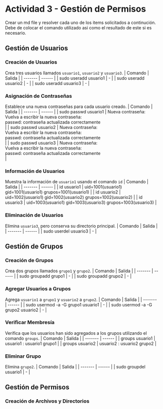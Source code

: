 # Actividad 3 - Gestión de Permisos
Crear un md file y resolver cada uno de los items solicitados a continución. Debe de colocar el comando utilizado asi como el resultado de este si es necesario. 

## Gestión de Usuarios

### Creación de Usuarios
Crea tres usuarios llamados `usuario1`, `usuario2` y `usuario3`.
| Comando | Salida |
| ------- | ------ |
| sudo useradd usuario1 | - |
| sudo useradd usuario2 | - |
| sudo useradd usuario3 | - |

### Asignación de Contraseñas
Establece una nueva contraseñas para cada usuario creado.
| Comando | Salida |
| ------- | ------ |
| sudo passwd usuario1 | Nueva contraseña:  <br> Vuelva a escribir la nueva contraseña:  <br> passwd: contraseña actualizada correctamente <br> |
| sudo passwd usuario2 | Nueva contraseña:  <br> Vuelva a escribir la nueva contraseña:  <br> passwd: contraseña actualizada correctamente <br> |
| sudo passwd usuario3 | Nueva contraseña:  <br> Vuelva a escribir la nueva contraseña:  <br> passwd: contraseña actualizada correctamente <br> |

### Información de Usuarios
Muestra la información de `usuario1` usando el comando `id`
| Comando | Salida |
| ------- | ------ |
| id usuario1 | uid=1001(usuario1) gid=1001(usuario1) grupos=1001(usuario1) |
| id usuario2 | uid=1002(usuario1) gid=1002(usuario2) grupos=1002(usuario2) |
| id usuario3 | uid=1003(usuario1) gid=1003(usuario3) grupos=1003(usuario3) |

### Eliminación de Usuarios
Elimina `usuario3`, pero conserva su directorio principal.
| Comando | Salida |
| ------- | ------ |
| sudo userdel usuario3 | - |

## Gestión de Grupos

### Creación de Grupos
Crea dos grupos llamados `grupo1` y `grupo2`.
| Comando | Salida |
| ------- | ------ |
| sudo groupadd grupo1 | - |
| sudo groupadd grupo2 | - |

### Agregar Usuarios a Grupos
Agrega `usuario1` a `grupo1` y `usuario2` a `grupo2`.
| Comando | Salida |
| ------- | ------ |
| sudo usermod -a -G grupo1 usuario1 | - |
| sudo usermod -a -G grupo2 usuario2 | - |

### Verificar Membresía
Verifica que los usuarios han sido agregados a los grupos utilizando el comando `groups`.
| Comando | Salida |
| ------- | ------ |
| groups usuario1 | usuario1 : usuario1 grupo1 |
| groups usuario2 | usuario2 : usuario2 grupo2 |

### Eliminar Grupo
Elimina `grupo2`.
| Comando | Salida |
| ------- | ------ |
| sudo groupdel usuario1 | - |

## Gestión de Permisos


### Creación de Archivos y Directorios


